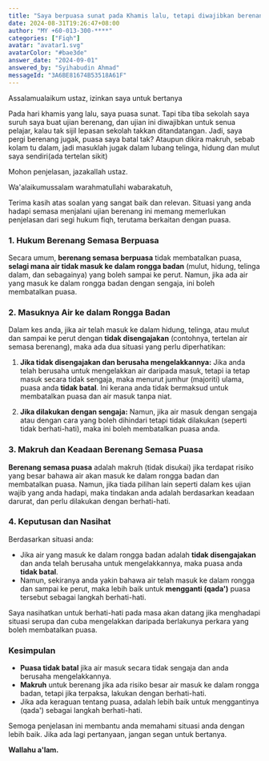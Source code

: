 ```yaml
---
title: "Saya berpuasa sunat pada Khamis lalu, tetapi diwajibkan berenang untuk ujian, adakah puasa batal atau makruh?"
date: 2024-08-31T19:26:47+08:00
author: "MY +60-013-300-****"
categories: ["Fiqh"]
avatar: "avatar1.svg"
avatarColor: "#bae3de"
answer_date: "2024-09-01"
answered_by: "Syihabudin Ahmad"
messageId: "3A6BE81674B53518A61F"
---
```


Assalamualaikum ustaz, izinkan saya untuk bertanya

Pada hari khamis yang lalu, saya puasa sunat. Tapi tiba tiba sekolah saya suruh saya buat ujian berenang, dan ujian ini diwajibkan untuk senua pelajar, kalau tak sijil lepasan sekolah takkan ditandatangan. Jadi, saya pergi berenang jugak, puasa saya batal tak? Ataupun dikira makruh, sebab kolam tu dalam, jadi masuklah jugak dalam lubang telinga, hidung dan mulut saya sendiri(ada tertelan sikit)

Mohon penjelasan, jazakallah ustaz.

<!--more-->

Wa'alaikumussalam warahmatullahi wabarakatuh,

Terima kasih atas soalan yang sangat baik dan relevan. Situasi yang anda hadapi semasa menjalani ujian berenang ini memang memerlukan penjelasan dari segi hukum fiqh, terutama berkaitan dengan puasa.

### 1. **Hukum Berenang Semasa Berpuasa**

Secara umum, **berenang semasa berpuasa** tidak membatalkan puasa, **selagi mana air tidak masuk ke dalam rongga badan** (mulut, hidung, telinga dalam, dan sebagainya) yang boleh sampai ke perut. Namun, jika ada air yang masuk ke dalam rongga badan dengan sengaja, ini boleh membatalkan puasa.

### 2. **Masuknya Air ke dalam Rongga Badan**

Dalam kes anda, jika air telah masuk ke dalam hidung, telinga, atau mulut dan sampai ke perut dengan **tidak disengajakan** (contohnya, tertelan air semasa berenang), maka ada dua situasi yang perlu diperhatikan:

1. **Jika tidak disengajakan dan berusaha mengelakkannya:** Jika anda telah berusaha untuk mengelakkan air daripada masuk, tetapi ia tetap masuk secara tidak sengaja, maka menurut jumhur (majoriti) ulama, puasa anda **tidak batal**. Ini kerana anda tidak bermaksud untuk membatalkan puasa dan air masuk tanpa niat.

2. **Jika dilakukan dengan sengaja:** Namun, jika air masuk dengan sengaja atau dengan cara yang boleh dihindari tetapi tidak dilakukan (seperti tidak berhati-hati), maka ini boleh membatalkan puasa anda.

### 3. **Makruh dan Keadaan Berenang Semasa Puasa**

**Berenang semasa puasa** adalah makruh (tidak disukai) jika terdapat risiko yang besar bahawa air akan masuk ke dalam rongga badan dan membatalkan puasa. Namun, jika tiada pilihan lain seperti dalam kes ujian wajib yang anda hadapi, maka tindakan anda adalah berdasarkan keadaan darurat, dan perlu dilakukan dengan berhati-hati.

### 4. **Keputusan dan Nasihat**

Berdasarkan situasi anda:
- Jika air yang masuk ke dalam rongga badan adalah **tidak disengajakan** dan anda telah berusaha untuk mengelakkannya, maka puasa anda **tidak batal**.
- Namun, sekiranya anda yakin bahawa air telah masuk ke dalam rongga dan sampai ke perut, maka lebih baik untuk **mengganti (qada')** puasa tersebut sebagai langkah berhati-hati.

Saya nasihatkan untuk berhati-hati pada masa akan datang jika menghadapi situasi serupa dan cuba mengelakkan daripada berlakunya perkara yang boleh membatalkan puasa.

### Kesimpulan

- **Puasa tidak batal** jika air masuk secara tidak sengaja dan anda berusaha mengelakkannya.
- **Makruh** untuk berenang jika ada risiko besar air masuk ke dalam rongga badan, tetapi jika terpaksa, lakukan dengan berhati-hati.
- Jika ada keraguan tentang puasa, adalah lebih baik untuk menggantinya (qada') sebagai langkah berhati-hati.

Semoga penjelasan ini membantu anda memahami situasi anda dengan lebih baik. Jika ada lagi pertanyaan, jangan segan untuk bertanya.

**Wallahu a'lam.**
